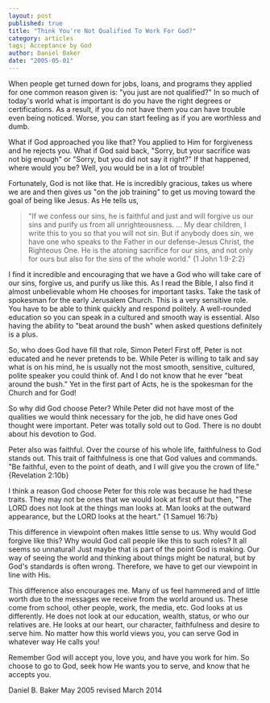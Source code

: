 ```yaml
---
layout: post
published: true
title: "Think You're Not Qualified To Work For God?"
category: articles
tags; Acceptance by God 
author: Daniel Baker
date: "2005-05-01"
---
```


When people get turned down for jobs, loans, and programs they applied for one common reason given is: "you just are not qualified?"  In so much of today's world what is important is do you have the right degrees or certifications. As a result, if you do not have them you can have trouble even being noticed. Worse, you can start feeling as if you are worthless and dumb.

What if God approached you like that? You applied to Him for forgiveness and he rejects you. What if God said back, "Sorry, but your sacrifice was not big enough" or "Sorry, but you did not say it right?" If that happened, where would you be? Well, you would be in a lot of trouble!

Fortunately, God is not like that. He is incredibly gracious, takes us where we are and then gives us "on the job training" to get us moving toward the goal of being like Jesus. As He tells us,
> "If we confess our sins, he is faithful and just and will forgive us our sins and purify us from all unrighteousness. ... My dear children, I write this to you so that you will not sin. But if anybody does sin, we have one who speaks to the Father in our defense-Jesus Christ, the Righteous One. He is the atoning sacrifice for our sins, and not only for ours but also for the sins of the whole world." {1 John 1:9-2:2}

I find it incredible and encouraging that we have a God who will take care of our sins, forgive us, and purify us like this. As I read the Bible, I also find it almost unbelievable whom He chooses for important tasks. Take the task of spokesman for the early Jerusalem Church. This is a very sensitive role. You have to be able to think quickly and respond politely. A well-rounded education so you can speak in a cultured and smooth way is essential. Also having the ability to "beat around the bush" when asked questions definitely is a plus.

So, who does God have fill that role, Simon Peter! First off, Peter is not educated and he never pretends to be. While Peter is willing to talk and say what is on his mind, he is usually not the most smooth, sensitive, cultured, polite speaker you could think of. And I do not know that he ever "beat around the bush." Yet in the first part of Acts, he is the spokesman for the Church and for God!

So why did God choose Peter? While Peter did not have most of the qualities we would think necessary for the job, he did have ones God thought were important. Peter was totally sold out to God. There is no doubt about his devotion to God.

Peter also was faithful. Over the course of his whole life, faithfulness to God stands out. This trait of faithfulness is one that God values and commands. "Be faithful, even to the point of death, and I will give you the crown of life." {Revelation 2:10b}

I think a reason God choose Peter for this role was because he had these traits. They may not be ones that we would look at first off but then, "The LORD does not look at the things man looks at. Man looks at the outward appearance, but the LORD looks at the heart." {1 Samuel 16:7b}

This difference in viewpoint often makes little sense to us. Why would God forgive like this? Why would God call people like this to such roles? It all seems so unnatural! Just maybe that is part of the point God is making. Our way of seeing the world and thinking about things might be natural, but by God's standards is often wrong. Therefore, we have to get our viewpoint in line with His.

This difference also encourages me. Many of us feel hammered and of little worth due to the messages we receive from the world around us. These come from school, other people, work, the media, etc. God looks at us differently. He does not look at our education, wealth, status, or who our relatives are. He looks at our heart, our character, faithfulness and desire to serve him. No matter how this world views you, you can serve God in whatever way He calls you!

Remember God will accept you, love you, and have you work for him. So choose to go to God, seek how He wants you to serve, and know that he accepts you.

Daniel B. Baker May 2005 revised March 2014
